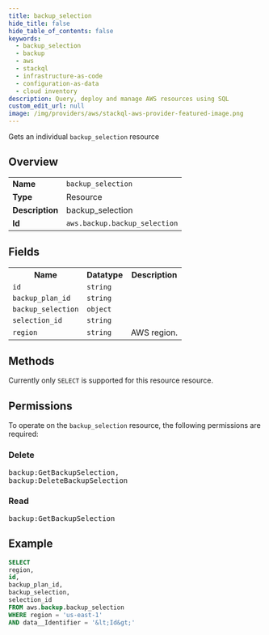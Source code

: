 ```yaml
---
title: backup_selection
hide_title: false
hide_table_of_contents: false
keywords:
  - backup_selection
  - backup
  - aws
  - stackql
  - infrastructure-as-code
  - configuration-as-data
  - cloud inventory
description: Query, deploy and manage AWS resources using SQL
custom_edit_url: null
image: /img/providers/aws/stackql-aws-provider-featured-image.png
---
```

Gets an individual <code>backup_selection</code> resource

## Overview
<table><tbody>
<tr><td><b>Name</b></td><td><code>backup_selection</code></td></tr>
<tr><td><b>Type</b></td><td>Resource</td></tr>
<tr><td><b>Description</b></td><td>backup_selection</td></tr>
<tr><td><b>Id</b></td><td><code>aws.backup.backup_selection</code></td></tr>
</tbody></table>

## Fields
<table><tbody>
<tr><th>Name</th><th>Datatype</th><th>Description</th></tr>
<tr><td><code>id</code></td><td><code>string</code></td><td></td></tr>
<tr><td><code>backup_plan_id</code></td><td><code>string</code></td><td></td></tr>
<tr><td><code>backup_selection</code></td><td><code>object</code></td><td></td></tr>
<tr><td><code>selection_id</code></td><td><code>string</code></td><td></td></tr>
<tr><td><code>region</code></td><td><code>string</code></td><td>AWS region.</td></tr>

</tbody></table>

## Methods
Currently only <code>SELECT</code> is supported for this resource resource.

## Permissions

To operate on the <code>backup_selection</code> resource, the following permissions are required:

### Delete
<pre>
backup:GetBackupSelection,
backup:DeleteBackupSelection</pre>

### Read
<pre>
backup:GetBackupSelection</pre>


## Example
```sql
SELECT
region,
id,
backup_plan_id,
backup_selection,
selection_id
FROM aws.backup.backup_selection
WHERE region = 'us-east-1'
AND data__Identifier = '&lt;Id&gt;'
```
